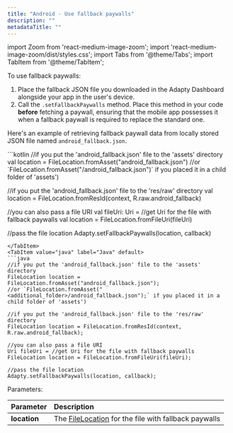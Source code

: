 ```yaml
---
title: "Android - Use fallback paywalls"
description: ""
metadataTitle: ""
---
```


import Zoom from 'react-medium-image-zoom';
import 'react-medium-image-zoom/dist/styles.css';
import Tabs from '@theme/Tabs';
import TabItem from '@theme/TabItem'; 

To use fallback paywalls:

1. Place the fallback JSON file you downloaded in the Adapty Dashboard alongside your app in the user's device.
2. Call the `.setFallbackPaywalls` method. Place this method in your code **before** fetching a paywall, ensuring that the mobile app possesses it when a fallback paywall is required to replace the standard one.

Here's an example of retrieving fallback paywall data from locally stored JSON file named `android_fallback.json`.

<Tabs>
<TabItem value="kotlin" label="Kotlin" default>
```kotlin 
//if you put the 'android_fallback.json' file to the 'assets' directory
val location = FileLocation.fromAsset("android_fallback.json")
//or `FileLocation.fromAsset("<additional_folder>/android_fallback.json")` if you placed it in a child folder of 'assets')

//if you put the 'android_fallback.json' file to the 'res/raw' directory
val location = FileLocation.fromResId(context, R.raw.android_fallback)

//you can also pass a file URI
val fileUri: Uri = //get Uri for the file with fallback paywalls
val location = FileLocation.fromFileUri(fileUri)

//pass the file location
Adapty.setFallbackPaywalls(location, callback)
```
</TabItem>
<TabItem value="java" label="Java" default>
```java 
//if you put the 'android_fallback.json' file to the 'assets' directory
FileLocation location = FileLocation.fromAsset("android_fallback.json");
//or `FileLocation.fromAsset("<additional_folder>/android_fallback.json");` if you placed it in a child folder of 'assets')

//if you put the 'android_fallback.json' file to the 'res/raw' directory
FileLocation location = FileLocation.fromResId(context, R.raw.android_fallback);

//you can also pass a file URI
Uri fileUri = //get Uri for the file with fallback paywalls
FileLocation location = FileLocation.fromFileUri(fileUri);

//pass the file location
Adapty.setFallbackPaywalls(location, callback);
```
</TabItem>
</Tabs>

Parameters:

| Parameter    | Description                                                                                                               |
| :----------- | :------------------------------------------------------------------------------------------------------------------------ |
| **location** | The [FileLocation](https://kotlin.adapty.io/adapty/com.adapty.utils/-file-location/)  for the file with fallback paywalls |

